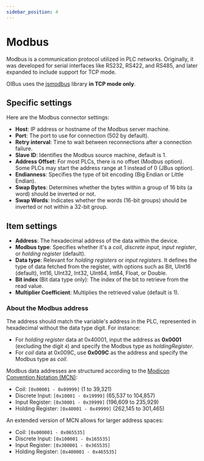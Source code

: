 ```yaml
---
sidebar_position: 4
---
```


# Modbus
Modbus is a communication protocol utilized in PLC networks. Originally, it was developed for serial interfaces like 
RS232, RS422, and RS485, and later expanded to include support for TCP mode. 

OIBus uses the [jsmodbus](https://github.com/Cloud-Automation/node-modbus) library **in TCP mode only**.

## Specific settings
Here are the Modbus connector settings:
- **Host**: IP address or hostname of the Modbus server machine.
- **Port**: The port to use for connection (502 by default).
- **Retry interval**: Time to wait between reconnections after a connection failure.
- **Slave ID**: Identifies the Modbus source machine, default is 1.
- **Address Offset**: For most PLCs, there is no offset (Modbus option). Some PLCs may start the address range at 1 instead of 0 (JBus option).
- **Endianness**: Specifies the type of bit encoding (Big Endian or Little Endian).
- **Swap Bytes**: Determines whether the bytes within a group of 16 bits (a word) should be inverted or not.
- **Swap Words**: Indicates whether the words (16-bit groups) should be inverted or not within a 32-bit group.

## Item settings
- **Address**: The hexadecimal address of the data within the device.
- **Modbus type**: Specifies whether it's a _coil_, _discrete input_, _input register_, or _holding register_ (default).
- **Data type**: Relevant for _holding registers_ or _input registers_. It defines the type of data fetched from the 
register, with options such as Bit, UInt16 (default), Int16, UInt32, Int32, UInt64, Int64, Float, or Double.
- **Bit index** (Bit data type only): The index of the bit to retrieve from the read value.
- **Multiplier Coefficient**: Multiplies the retrieved value (default is 1).

### About the Modbus address
The address should match the variable's address in the PLC, represented in hexadecimal without the data type digit. For 
instance:
- For _holding register_ data at 0x40001, input the address as **0x0001** (excluding the digit `4`) and specify the 
Modbus type as _holdingRegister_.
- For _coil_ data at 0x009C, use **0x009C** as the address and specify the Modbus type as _coil_.

Modbus data addresses are structured according to the [Modicon Convention Notation (MCN)](https://www.modbus.org/docs/PI_MBUS_300.pdf):
- Coil: `[0x00001 - 0x09999]` (1 to 39,321)
- Discrete Input: `[0x10001 - 0x19999]` (65,537 to 104,857)
- Input Register: `[0x30001 - 0x39999]` (196,609 to 235,929)
- Holding Register: `[0x40001 - 0x49999]` (262,145 to 301,465)

An extended version of MCN allows for larger address spaces:
- Coil: `[0x000001 - 0x065535]`
- Discrete Input: `[0x100001 - 0x165535]`
- Input Register: `[0x300001 - 0x365535]`
- Holding Register: `[0x400001 - 0x465535]`






